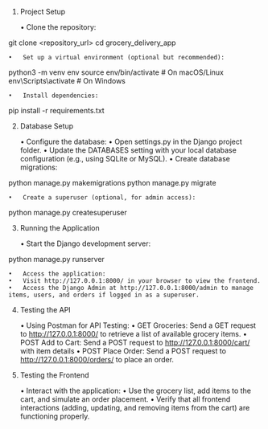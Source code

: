 1. Project Setup

	•	Clone the repository:

git clone <repository_url>
cd grocery_delivery_app


	•	Set up a virtual environment (optional but recommended):

python3 -m venv env
source env/bin/activate  # On macOS/Linux
env\Scripts\activate  # On Windows


	•	Install dependencies:

pip install -r requirements.txt



2. Database Setup

	•	Configure the database:
	•	Open settings.py in the Django project folder.
	•	Update the DATABASES setting with your local database configuration (e.g., using SQLite or MySQL).
	•	Create database migrations:

python manage.py makemigrations
python manage.py migrate


	•	Create a superuser (optional, for admin access):

python manage.py createsuperuser



3. Running the Application

	•	Start the Django development server:

python manage.py runserver


	•	Access the application:
	•	Visit http://127.0.0.1:8000/ in your browser to view the frontend.
	•	Access the Django Admin at http://127.0.0.1:8000/admin to manage items, users, and orders if logged in as a superuser.

4. Testing the API

	•	Using Postman for API Testing:
	•	GET Groceries: Send a GET request to http://127.0.0.1:8000/ to retrieve a list of available grocery items.
	•	POST Add to Cart: Send a POST request to http://127.0.0.1:8000/cart/ with item details 
	•	POST Place Order: Send a POST request to http://127.0.0.1:8000/orders/ to place an order.

5. Testing the Frontend

	•	Interact with the application:
	•	Use the grocery list, add items to the cart, and simulate an order placement.
	•	Verify that all frontend interactions (adding, updating, and removing items from the cart) are functioning properly.
